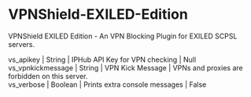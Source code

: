 # VPNShield-EXILED-Edition
VPNShield EXILED Edition - An VPN Blocking Plugin for EXILED SCPSL servers.

vs_apikey         | String    | IPHub API Key for VPN checking | Null<br>
vs_vpnkickmessage | String    | VPN Kick Message               | VPNs and proxies are forbidden on this server.<br>
vs_verbose        | Boolean   | Prints extra console messages  | False<br>
